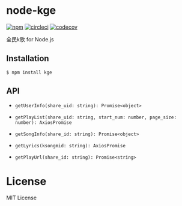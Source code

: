 # node-kge

[![npm](https://img.shields.io/npm/v/kge.svg)](https://github.com/djyde/node-kge)
[![circleci](https://circleci.com/gh/djyde/node-kge.svg?style=shield)](https://circleci.com/gh/djyde/node-kge)
[![codecov](https://codecov.io/gh/djyde/node-kge/branch/master/graph/badge.svg)](https://codecov.io/gh/djyde/node-kge)


全民k歌 for Node.js

## Installation

```bash
$ npm install kge
```

## API

- `getUserInfo(share_uid: string): Promise<object>`

- `getPlayList(share_uid: string, start_num: number, page_size: number): AxiosPromise`

- `getSongInfo(share_id: string): Promise<object>`

- `getLyrics(ksongmid: string): AxiosPromise`

- `getPlayUrl(share_id: string): Promise<string>`

# License

MIT License
